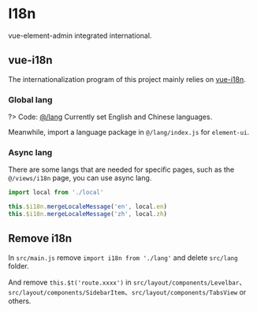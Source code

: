 # I18n
vue-element-admin integrated international.

## vue-i18n

The internationalization program of this project mainly relies on [vue-i18n](https://github.com/kazupon/vue-i18n).

### Global lang
?> Code: [@/lang](https://github.com/PanJiaChen/vue-element-admin/tree/master/src/lang)
Currently set English and Chinese languages.

Meanwhile, import a language package in `@/lang/index.js` for `element-ui`.

### Async lang
There are some langs that are needed for specific pages, such as the `@/views/i18n` page, you can use async lang.

```js
import local from './local'

this.$i18n.mergeLocaleMessage('en', local.en)
this.$i18n.mergeLocaleMessage('zh', local.zh)
```

## Remove i18n

In `src/main.js` remove `import i18n from './lang'` and delete `src/lang` folder.

And remove  `this.$t('route.xxxx')` in `src/layout/components/Levelbar`、`src/layout/components/SidebarItem`、`src/layout/components/TabsView` or others.
